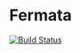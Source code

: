 Fermata
=======

[![Build Status](https://vincent.sh/ci/projects/1/status?ref=master)](https://vincent.sh/ci/projects/1?ref=master)